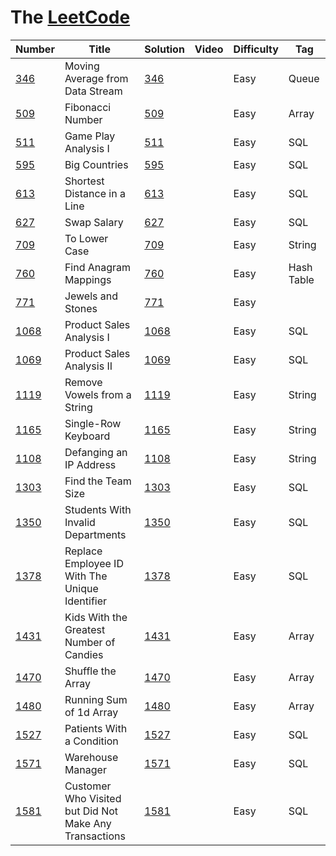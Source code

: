 # The [LeetCode](https://leetcode.com/problemset/algorithms/)

Number | Title             | Solution  | Video |	Difficulty | Tag
-------|-------------------|-----------|-------|-------------|------------
[346](https://leetcode.com/problems/moving-average-from-data-stream/) | Moving Average from Data Stream | [346](https://github.com/Big-Totoro/LeetCode/blob/master/solutions/src/main/java/io/bigtotoro/_346.java) | | Easy | Queue
[509](https://leetcode.com/problems/fibonacci-number/) | Fibonacci Number | [509](https://github.com/Big-Totoro/LeetCode/blob/master/solutions/src/main/java/io/bigtotoro/_509.java) | | Easy | Array
[511](https://leetcode.com/problems/game-play-analysis-i/) | Game Play Analysis I | [511](https://github.com/Big-Totoro/LeetCode/blob/master/solutions/database/_511.sql) | | Easy | SQL
[595](https://leetcode.com/problems/big-countries/) | Big Countries | [595](https://github.com/Big-Totoro/LeetCode/blob/master/solutions/database/_595.sql) | | Easy | SQL
[613](https://leetcode.com/problems/shortest-distance-in-a-line/) | Shortest Distance in a Line | [613](https://github.com/Big-Totoro/LeetCode/blob/master/solutions/database/_613.sql) | | Easy | SQL
[627](https://leetcode.com/problems/swap-salary/) | Swap Salary | [627](https://github.com/Big-Totoro/LeetCode/blob/master/solutions/database/_627.sql) | | Easy | SQL
[709](https://leetcode.com/problems/to-lower-case/) | To Lower Case | [709](https://github.com/Big-Totoro/LeetCode/blob/master/solutions/src/main/java/io/bigtotoro/_709.java) | | Easy | String 
[760](https://leetcode.com/problems/find-anagram-mappings/) | Find Anagram Mappings | [760](https://github.com/Big-Totoro/LeetCode/blob/master/solutions/src/main/java/io/bigtotoro/_760.java) | | Easy | Hash Table
[771](https://leetcode.com/problems/jewels-and-stones/) | Jewels and Stones | [771](https://github.com/Big-Totoro/LeetCode/blob/master/solutions/src/main/java/io/bigtotoro/_771.java) | | Easy |  
[1068](https://leetcode.com/problems/product-sales-analysis-i/) | Product Sales Analysis I | [1068](https://github.com/Big-Totoro/LeetCode/blob/master/solutions/database/_1068.sql) | | Easy | SQL
[1069](https://leetcode.com/problems/product-sales-analysis-ii/) | Product Sales Analysis II | [1069](https://github.com/Big-Totoro/LeetCode/blob/master/solutions/database/_1069.sql) | | Easy | SQL
[1119](https://leetcode.com/problems/remove-vowels-from-a-string/) | Remove Vowels from a String | [1119](https://github.com/Big-Totoro/LeetCode/blob/master/solutions/src/main/java/io/bigtotoro/_1119.java) | | Easy | String
[1165](https://leetcode.com/problems/single-row-keyboard/) | Single-Row Keyboard | [1165](https://github.com/Big-Totoro/LeetCode/blob/master/solutions/src/main/java/io/bigtotoro/_1165.java) | | Easy | String
[1108](https://leetcode.com/problems/defanging-an-ip-address/) | Defanging an IP Address | [1108](https://github.com/Big-Totoro/LeetCode/blob/master/solutions/src/main/java/io/bigtotoro/_1108.java) | | Easy | String
[1303](https://leetcode.com/problems/find-the-team-size/) | Find the Team Size | [1303](https://github.com/Big-Totoro/LeetCode/blob/master/solutions/database/_1303.sql) | | Easy | SQL
[1350](https://leetcode.com/problems/students-with-invalid-departments/) | Students With Invalid Departments | [1350](https://github.com/Big-Totoro/LeetCode/blob/master/solutions/database/_1350.sql) | | Easy | SQL
[1378](https://leetcode.com/problems/replace-employee-id-with-the-unique-identifier/) | Replace Employee ID With The Unique Identifier | [1378](https://github.com/Big-Totoro/LeetCode/blob/master/solutions/database/_1378.sql) | | Easy | SQL
[1431](https://leetcode.com/problems/kids-with-the-greatest-number-of-candies/) | Kids With the Greatest Number of Candies | [1431](https://github.com/Big-Totoro/LeetCode/blob/master/solutions/src/main/java/io/bigtotoro/_1431.java) | | Easy | Array
[1470](https://leetcode.com/problems/shuffle-the-array/) | Shuffle the Array | [1470](https://github.com/Big-Totoro/LeetCode/blob/master/solutions/src/main/java/io/bigtotoro/_1470.java) | | Easy | Array
[1480](https://leetcode.com/problems/running-sum-of-1d-array/) | Running Sum of 1d Array | [1480](https://github.com/Big-Totoro/LeetCode/blob/master/solutions/src/main/java/io/bigtotoro/_1480.java) | | Easy | Array
[1527](https://leetcode.com/problems/patients-with-a-condition/) | Patients With a Condition | [1527](https://github.com/Big-Totoro/LeetCode/blob/master/solutions/database/_1527.sql) | | Easy | SQL
[1571](https://leetcode.com/problems/warehouse-manager/) | Warehouse Manager | [1571](https://github.com/Big-Totoro/LeetCode/blob/master/solutions/database/_1571.sql) | | Easy | SQL
[1581](https://leetcode.com/problems/customer-who-visited-but-did-not-make-any-transactions/) | Customer Who Visited but Did Not Make Any Transactions | [1581](https://github.com/Big-Totoro/LeetCode/blob/master/solutions/database/_1581.sql) | | Easy | SQL
